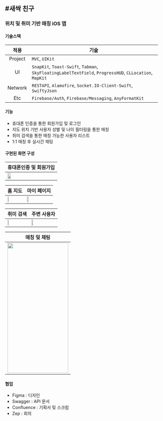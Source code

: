 ## #새싹 친구
### 위치 및 취미 기반 매칭 iOS 앱


#### 기술스택
|적용|기술|
|:---:|---|
|Project|`MVC`, `UIKit`|
|UI|`SnapKit`, `Toast-Swift`, `Tabman`, `SkyFloatingLabelTextField`, `ProgressHUD`, `CLLocation`, `MapKit`|
|Network|`RESTAPI`, `Alamofire`, `Socket.IO-Client-Swift`, `SwiftyJson`|
|Etc|`Firebase/Auth`, `Firebase/Messaging`, `AnyFormatKit`|


#### 기능
* 휴대폰 인증을 통한 회원가입 및 로그인
* 지도 위치 기반 사용자 성별 및 나이 필터링을 통한 매칭
* 취미 검색을 통한 매칭 가능한 사용자 리스트
* 1:1 매칭 후 실시간 채팅


#### 구현된 화면 구성
|휴대폰인증 및 회원가입|
|---|
|<img width="25%" src="https://user-images.githubusercontent.com/48886490/156933604-97dfa099-1943-4b1d-82ca-735b0d8d2abf.gif"/>|

|홈 지도|마이 페이지|
|---|---|
|<img width="25%" src="https://user-images.githubusercontent.com/48886490/156933882-3a3aa0e8-c844-44de-9d8c-4f4833e31b94.gif"/>|<img width="25%" src="https://user-images.githubusercontent.com/48886490/156933603-96c243db-9c13-4d71-a1e0-5b639bc2b970.gif"/>|

|취미 검색|주변 사용자|
|---|---|
|<img width="25%" src="https://user-images.githubusercontent.com/48886490/156933606-5209f606-8f8c-4b83-8096-cca22ace9dde.gif"/>|<img width="25%" src="https://user-images.githubusercontent.com/48886490/156934008-0f9821ed-8c0b-4b72-b458-263a2e585878.gif"/>|

|매칭 및 채팅|
|---|
|<img src="https://user-images.githubusercontent.com/48886490/156933604-97dfa099-1943-4b1d-82ca-735b0d8d2abf.gif" width="200" height="430"/>|


#### 협업

* Figma : 디자인
* Swagger : API 문서
* Confluence : 기획서 및 스크럼
* Zep : 회의
